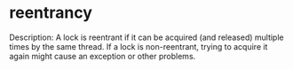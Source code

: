 # reentrancy

Description: A lock is reentrant if it can be acquired (and released) multiple times by the same thread. If a lock is non-reentrant, trying to acquire it again might cause an exception or other problems.